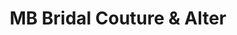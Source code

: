 ---
title: "MB Bridal Couture & Alter"
url: /vancouver/mb-bridal-couture-und-alter/
shop: Kleidung
---